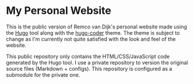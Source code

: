# My Personal Website

This is the public version of Remco van Dijk's personal website made using the [Hugo](https://gohugo.io/) tool along with the [hugo-coder](https://github.com/luizdepra/hugo-coder) theme. The theme is subject to change as I'm currently not quite satisfied with the look and feel of the website.

This public repository only contains the HTML/CSS/JavaScript code generated by the Hugo tool. I use a private repository to version the original source files (Markdown + configs). This repository is configured as a submodule for the private one.